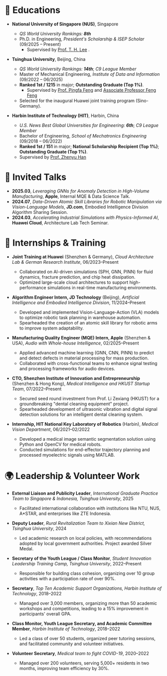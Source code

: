 # 📖 Educations

* **National University of Singapore (NUS)**, Singapore
  * *QS World University Rankings: **8th***
  * Ph.D. in Engineering, *President's Scholarship & ISEP Scholar* (09/2025 – Present)
    - Supervised by [Prof. T. H. Lee](https://scholar.google.com/citations?user=dP8oLwYAAAAJ&hl=en) .
* **Tsinghua University**, Beijing, China
  * *QS World University Rankings: **14th***; *C9 League Member*
  * Master of Mechanical Engineering, *Institute of Data and Information* (09/2022 – 06/2025)
  * **Ranked 1st / 1215** in major; **Outstanding Graduate (Top 1%)**.
    - Supervised by [Prof. Pingfa Feng](https://me.tsinghua.edu.cn/info/1097/1576.htm) and [Associate Professor Feng Feng](https://www.sigs.tsinghua.edu.cn/ff/main.htm)
  * Selected for the inaugural Huawei joint training program (Sino-Germany).

* **Harbin Institute of Technology (HIT)**, Harbin, China
  * *U.S. News Best Global Universities for Engineering: **6th***; *C9 League Member*
  * Bachelor of Engineering, *School of Mechatronics Engineering* (09/2018 – 06/2022)
  * **Ranked 1st / 151** in major; **National Scholarship Recipient (Top 1%)**; **Outstanding Graduate (Top 1%)**.
   - Supervised by [Prof. Zhenyu Han](https://homepage.hit.edu.cn/hanzhenyu)
# 💬 Invited Talks
* **2025.03**, *Leveraging GNNs for Anomaly Detection in High-Volume Manufacturing*, **Apple**, Internal MQE & Data Science Talk.
* **2024.07**, *Data-Driven Atomic Skill Libraries for Robotic Manipulation via Vision-Language Models*, **JD.com**, Embodied Intelligence Division Algorithm Sharing Session.
* **2024.03**, *Accelerating Industrial Simulations with Physics-Informed AI*, **Huawei Cloud**, Architecture Lab Tech Seminar.

# 💼 Internships & Training

* **Joint Training at Huawei** (Shenzhen & Germany), *Cloud Architecture Lab & German Research Institute*, 06/2023–Present
  * Collaborated on AI-driven simulations (SPH, GNN, PINN) for fluid dynamics, fracture prediction, and chip heat dissipation.
  * Optimized large-scale cloud architectures to support high-performance simulations in real-time manufacturing environments.

* **Algorithm Engineer Intern, JD Technology** (Beijing), *Artificial Intelligence and Embodied Intelligence Division*, 11/2024–Present
  * Developed and implemented Vision-Language-Action (VLA) models to optimize robotic task planning in warehouse automation.
  * Spearheaded the creation of an atomic skill library for robotic arms to improve system adaptability.

* **Manufacturing Quality Engineer (MQE) Intern, Apple** (Shenzhen & USA), *Audio with Whole-house Intelligence*, 02/2025–Present
  * Applied advanced machine learning (GNN, CNN, PINN) to predict and detect defects in material processing for mass production.
  * Collaborated with cross-functional teams to enhance signal testing and processing frameworks for audio devices.

* **CTO, Shenzhen Institute of Innovation and Entrepreneurship** (Shenzhen & Hong Kong), *Medical Intelligence and HKUST Startup Team*, 07/2022–Present
  * Secured seed round investment from Prof. Li Zexiang (HKUST) for a groundbreaking "dental cleaning equipment" project.
  * Spearheaded development of ultrasonic vibration and digital signal detection solutions for an intelligent dental cleaning system.

* **Internship, HIT National Key Laboratory of Robotics** (Harbin), *Medical Vision Department*, 06/2021–02/2022
  * Developed a medical image semantic segmentation solution using Python and OpenCV for medical robots.
  * Conducted simulations for end-effector trajectory planning and processed myoelectric signals using MATLAB.

# 🌍 Leadership & Volunteer Work

* **External Liaison and Publicity Leader**, *International Graduate Practice Team to Singapore & Indonesia, Tsinghua University*, 2025
  * Facilitated international collaboration with institutions like NTU, NUS, A*STAR, and enterprises like ZTE Indonesia.

* **Deputy Leader**, *Rural Revitalization Team to Xixian New District, Tsinghua University*, 2024
  * Led academic research on local policies, with recommendations adopted by local government authorities. Project awarded Silver Medal.

* **Secretary of the Youth League / Class Monitor**, *Student Innovation Leadership Training Camp, Tsinghua University*, 2022–Present
  * Responsible for building class cohesion, organizing over 10 group activities with a participation rate of over 90%.

* **Secretary**, *Top Ten Academic Support Organizations, Harbin Institute of Technology*, 2018–2022
  * Managed over 3,000 members, organizing more than 50 academic workshops and competitions, leading to a 15% improvement in participants' overall GPA.

* **Class Monitor, Youth League Secretary, and Academic Committee Member**, *Harbin Institute of Technology*, 2018–2022
  * Led a class of over 50 students, organized peer tutoring sessions, and facilitated community and volunteer initiatives.

* **Volunteer Secretary**, *Medical team to fight COVID-19*, 2020–2022
  * Managed over 200 volunteers, serving 5,000+ residents in two months, improving team efficiency by 30%.

